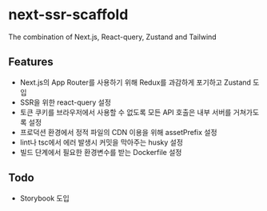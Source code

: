 # next-ssr-scaffold

The combination of Next.js, React-query, Zustand and Tailwind

## Features

* Next.js의 App Router를 사용하기 위해 Redux를 과감하게 포기하고 Zustand 도입
* SSR을 위한 react-query 설정
* 토큰 쿠키를 브라우저에서 사용할 수 없도록 모든 API 호출은 내부 서버를 거쳐가도록 설정
* 프로덕션 환경에서 정적 파일의 CDN 이용을 위해 assetPrefix 설정
* lint나 tsc에서 에러 발생시 커밋을 막아주는 husky 설정
* 빌드 단계에서 필요한 환경변수를 받는 Dockerfile 설정

## Todo

* Storybook 도입
